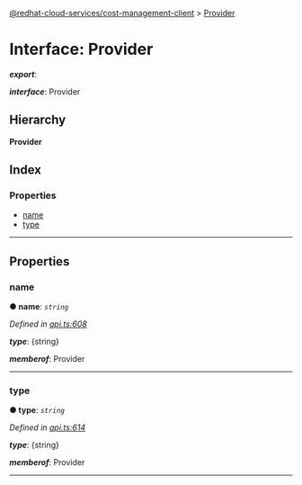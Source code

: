 [@redhat-cloud-services/cost-management-client](../README.md) > [Provider](../interfaces/provider.md)

# Interface: Provider

*__export__*: 

*__interface__*: Provider

## Hierarchy

**Provider**

## Index

### Properties

* [name](provider.md#name)
* [type](provider.md#type)

---

## Properties

<a id="name"></a>

###  name

**● name**: *`string`*

*Defined in [api.ts:608](https://github.com/RedHatInsights/javascript-clients/blob/master/packages/cost-management/api.ts#L608)*

*__type__*: {string}

*__memberof__*: Provider

___
<a id="type"></a>

###  type

**● type**: *`string`*

*Defined in [api.ts:614](https://github.com/RedHatInsights/javascript-clients/blob/master/packages/cost-management/api.ts#L614)*

*__type__*: {string}

*__memberof__*: Provider

___

